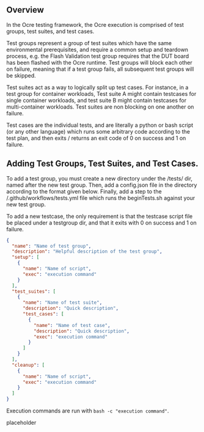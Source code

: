 ## Overview

In the Ocre testing framework, the Ocre execution is comprised of test groups, test suites, and test cases.

Test groups represent a group of test suites which have the same environmental prerequisites, and require a 
common setup and teardown process, e.g. the Flash Validation test group requires that the DUT board has been
flashed with the Ocre runtime. Test groups will block each other on failure, meaning that if a test group
fails, all subsequent test groups will be skipped.

Test suites act as a way to logically split up test cases. For instance, in a test group for container workloads,
Test suite A might contain testcases for single container workloads, and test suite B might contain testcases for
multi-container workloads. Test suites are non blocking on one another on failure.

Test cases are the individual tests, and are literally a python or bash script (or any other language) which runs
some arbitrary code according to the test plan, and then exits / returns an exit code of 0 on success and 1 on
failure.

## Adding Test Groups, Test Suites, and Test Cases.

To add a test group, you must create a new directory under the /tests/ dir, named after the new test group. Then, 
add a config.json file in the directory according to the format given below. Finally, add a step to the
/.github/workflows/tests.yml file which runs the beginTests.sh against your new test group. 

To add a new testcase, the only requirement is that the testcase script file be placed under a testgroup dir, and
that it exits with 0 on success and 1 on failure.


```json
{
  "name": "Name of test group",
  "description": "Helpful description of the test group",
  "setup": [
    {
      "name": "Name of script",
      "exec": "execution command"
    }
  ],
  "test_suites": [
    {
      "name": "Name of test suite",
      "description": "Quick description",
      "test_cases": [
        {
          "name": "Name of test case",
          "description": "Quick description",
          "exec": "execution command"
        }
      ]
    }
  ],
  "cleanup": [
    {
      "name": "Name of script",
      "exec": "execution command"
    }
  ]
}
```

Execution commands are run with `bash -c "execution command"`.

placeholder